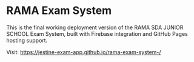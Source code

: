 # RAMA Exam System

This is the final working deployment version of the RAMA SDA JUNIOR SCHOOL Exam System, built with Firebase integration and GitHub Pages hosting support.

Visit: https://jestine-exam-app.github.io/rama-exam-system-/